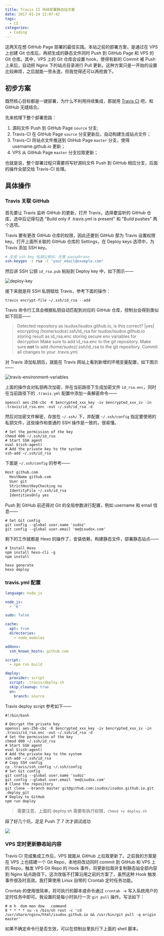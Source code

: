 ```yaml
---
title: Travis CI 持续部署静态站方案
date: 2017-01-24 22:07:42
tags:
  - CI
categories:
  - Coding
---
```



这两天在想 GitHub Page 部署的最佳实践。本站之前的部署方案，是通过在 VPS 上创建 Git 仓库后，再把生成的静态文件同时 Push 到 GitHub Page 和 VPS 的 Git 仓库。其中，VPS 上的 Git 仓库会设置 hook，使得有新的 Commit 被 Push 上来后，自动把 Nginx 下的站点目录进行 Pull 更新。这种方案只是一开始的设置比较麻烦，之后就能一劳永逸，但我觉得还可以再抢救下。

<!-- more -->

## 初步方案
既然核心目标都是一键部署，为什么不利用持续集成，那就用 [Travis CI](https://travis-ci.org/) 吧，和 GitHub 无缝结合。

先来梳理下整个部署思路：

1. 源码文件 Push 到 GitHub Page `source` 分支;
2. Travis-CI 在 GitHub Page `source` 分支更新后，自动构建生成站点文件；
3. Travis-CI 将站点文件推送到 GtiHub Page `master` 分支，使得 username.github.io 更新；
4. VPS 从 GitHub Page `master` 分支拉取更新；


也就是说，整个部署过程只需要将写好源码文件 Push 到 GitHub 相应分支，后面的操作全部交给 Travis-CI 处理。

## 具体操作

### Travis 关联 GitHub

首先要让 Travis 监听 GitHub 的更新，打开 Travis，选择要监听的 GitHub 仓库，选中后记得勾选 "Build only if .travis.yml is present" 和 "Build pushes" 两个选项。

Travis 要有更改 GitHub 仓库的权限，因此还要到 GitHub 那为 Travis 设置权限 key。打开上面所关联的 GitHub 仓库的 Settings，在 Deploy keys 选项中，为 Travis 添加 SSH key。

```bash
# 生成 ssh key 私钥公钥对，无需 passphrase
ssh-keygen -t rsa -C "your_email@example.com"
```

然后讲 SSH 公钥 `id_rsa.pub` 粘贴到 Deploy key 中，如下图示——

![deploy-key](https://o70e8d1kb.qnssl.com/deploy-key.png)

接下来就是将 SSH 私钥赋给 Travis，参考下面的操作：

```shell
travis encrypt-file ~/.ssh/id_rsa --add
```

Travis 命令行工具会根据私钥自动匹配到对应的 GitHub 仓库，控制台会得到类似如下回显——

> Detected repository as isudox/isudox.github.io, is this correct? |yes|
> encrypting /home/sudoz/.ssh/id_rsa for isudox/isudox.github.io
> storing result as id_rsa.enc
> storing secure env variables for decryption
> Make sure to add id_rsa.enc to the git repository.
> Make sure **not** to add /home/sudoz/.ssh/id_rsa to the git repository.
> Commit all changes to your .travis.yml.

对 Travis 添加私钥后，就能在 Travis 网站上看到新增的环境变量配置，如下图示——

![travis-environment-variables](https://o70e8d1kb.qnssl.com/travis-env-var.png)

上面的操作会对私钥再次加密，并在当前路径下生成加密文件 `id_rsa.enc`，同时在当前路径下的 `.travis.yml` 配置中添加一条解密命令——

```shell
openssl aes-256-cbc -K $encrypted_xxx_key -iv $encrypted_xxx_iv -in .travis/id_rsa.enc -out ~/.ssh/id_rsa -d
```

然后对加密文件解密，存放在 `~/.ssh/` 下，并配置 `~/.ssh/config` 指定要使用的私钥文件，这些操作和普通的 SSH 操作是一致的，很易懂。

```shell
# Set the permission of the key
chmod 600 ~/.ssh/id_rsa
# Start SSH agent
eval $(ssh-agent)
# Add the private key to the system
ssh-add ~/.ssh/id_rsa
```

下面是 `~/.ssh/config` 的参考——

```txt
Host github.com
  HostName github.com
  User git
  StrictHostKeyChecking no
  IdentityFile ~/.ssh/id_rsa
  IdentitiesOnly yes
```

Push 到 GitHub 前还得对 Git 的全局参数进行配置，例如 username 和 email 信息——

```shell
# Set Git config
git config --global user.name 'sudoz'
git config --global user.email 'me@isudox.com'
```

剩下的工作就都是 Hexo 的操作了，安装依赖，构建静态文件，部署静态站点——

```shell
# Install Hexo
npm install hexo-cli -g
npm install

hexo generate
hexo deploy
```

### travis.yml 配置

```yml
language: node_js

node_js:
  - '6'

sudo: false

cache:
  apt: true
  directories:
    - node_modules

addons:
  ssh_known_hosts: github.com

script:
  - npm run build

deploy:
  provider: script
  script: .travis/deploy.sh
  skip_cleanup: true
  on:
    branch: source
```

Travis deploy script 参考如下——

```shell
#!/bin/bash

# Decrypt the private key
openssl aes-256-cbc -K $encrypted_xxx_key -iv $encrypted_xxx_iv -in .travis/id_rsa.enc -out ~/.ssh/id_rsa -d
# Set the permission of the key
chmod 600 ~/.ssh/id_rsa
# Start SSH agent
eval $(ssh-agent)
# Add the private key to the system
ssh-add ~/.ssh/id_rsa
# Copy SSH config
cp .travis/ssh_config ~/.ssh/config
# Set Git config
git config --global user.name 'sudoz'
git config --global user.email 'me@isudox.com'
# Clone the repository
git clone --branch master git@github.com:isudox/isudox.github.io.git .deploy_git
# Deploy to GitHub
npm run deploy
```

> 需要注意，上面的 deploy.sh 需要有执行权限，`chmod +x deploy.sh`

踩了好几个坑，足足 Push 了 7 次才调试成功

![](https://o70e8d1kb.qnssl.com/travis-build-success.png)

### VPS 定时更新静态站内容

Travis CI 完成集成工作后，VPS 就能从 GitHub 上拉取更新了。之前我的方案是在 VPS 上也搭建一个 Git Repo，本地将改动同时 commit 到 GitHub 和 VPS 上的 Repo，触发 VPS Git Repo 的 Hook 事件，将更新拉取并复制静态站全部内容到 Nginx 站点路径下。这次改版不打算沿用之前的方案了，虽然这种 Hook 触发事件很及时高效。我打算使用 Linux 自带的 Crontab 定时任务功能。

Crontab 的使用很简单，将可执行的脚本或命令通过 `crontab -e` 写入系统用户的定时任务中即可。我设置的是每小时执行一次 `git pull` 操作。写法如下：

```
# m h  dom mon dow   command
0 * * * * su -s /bin/sh root -c 'cd /usr/share/nginx/html/isudox.github.io && /usr/bin/git pull -q origin master'
```

如果不确定命令行是否生效，可以在控制台里执行下上面的 shell 脚本。